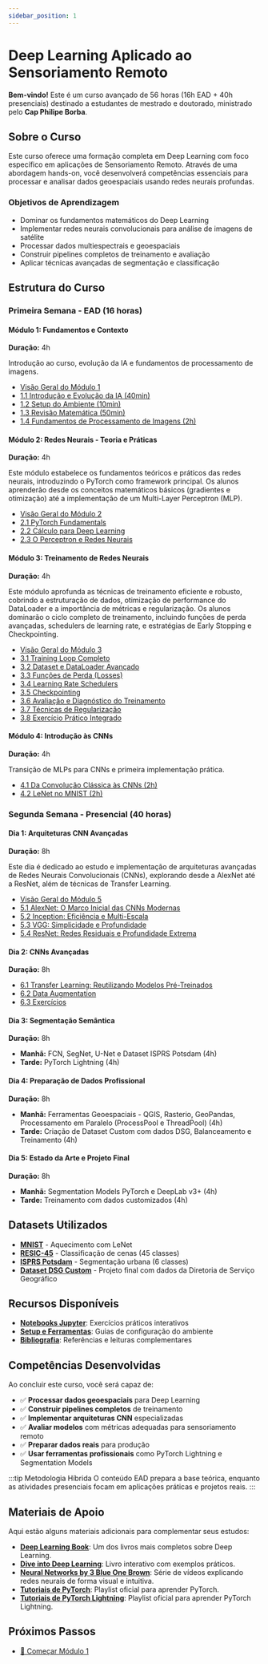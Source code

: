 ```yaml
---
sidebar_position: 1
---
```


# Deep Learning Aplicado ao Sensoriamento Remoto

**Bem-vindo!** Este é um curso avançado de 56 horas (16h EAD + 40h presenciais) destinado a estudantes de mestrado e doutorado, ministrado pelo **Cap Philipe Borba**.

## Sobre o Curso

Este curso oferece uma formação completa em Deep Learning com foco específico em aplicações de Sensoriamento Remoto. Através de uma abordagem hands-on, você desenvolverá competências essenciais para processar e analisar dados geoespaciais usando redes neurais profundas.

### Objetivos de Aprendizagem

- Dominar os fundamentos matemáticos do Deep Learning
- Implementar redes neurais convolucionais para análise de imagens de satélite
- Processar dados multiespectrais e geoespaciais
- Construir pipelines completos de treinamento e avaliação
- Aplicar técnicas avançadas de segmentação e classificação

## Estrutura do Curso

### Primeira Semana - EAD (16 horas)

#### Módulo 1: Fundamentos e Contexto
**Duração:** 4h

Introdução ao curso, evolução da IA e fundamentos de processamento de imagens.
- [Visão Geral do Módulo 1](./modulos/modulo1/index)
- [1.1 Introdução e Evolução da IA (40min)](./modulos/modulo1/introducao)
- [1.2 Setup do Ambiente (10min)](./modulos/modulo1/setup)
- [1.3 Revisão Matemática (50min)](./modulos/modulo1/matematica)
- [1.4 Fundamentos de Processamento de Imagens (2h)](./modulos/modulo1/processamento-imagens)

#### Módulo 2: Redes Neurais - Teoria e Práticas
**Duração:** 4h

Este módulo estabelece os fundamentos teóricos e práticos das redes neurais, introduzindo o PyTorch como framework principal. Os alunos aprenderão desde os conceitos matemáticos básicos (gradientes e otimização) até a implementação de um Multi-Layer Perceptron (MLP).

- [Visão Geral do Módulo 2](./modulos/modulo2/visao_geral)
- [2.1 PyTorch Fundamentals](./modulos/modulo2/pytorch_vs_numpy)
- [2.2 Cálculo para Deep Learning](./modulos/modulo2/calculo_dl)
- [2.3 O Perceptron e Redes Neurais](./modulos/modulo2/perceptron)

#### Módulo 3: Treinamento de Redes Neurais
**Duração:** 4h

Este módulo aprofunda as técnicas de treinamento eficiente e robusto, cobrindo a estruturação de dados, otimização de performance do DataLoader e a importância de métricas e regularização. Os alunos dominarão o ciclo completo de treinamento, incluindo funções de perda avançadas, schedulers de learning rate, e estratégias de Early Stopping e Checkpointing.

- [Visão Geral do Módulo 3](./modulos/modulo3/visao_geral)
- [3.1 Training Loop Completo](./modulos/modulo3/training_loop)
- [3.2 Dataset e DataLoader Avançado](./modulos/modulo3/dataloader)
- [3.3 Funções de Perda (Losses)](./modulos/modulo3/losses)
- [3.4 Learning Rate Schedulers](./modulos/modulo3/learning_rate_schedulers)
- [3.5 Checkpointing](./modulos/modulo3/checkpointing)
- [3.6 Avaliação e Diagnóstico do Treinamento](./modulos/modulo3/avaliacao_treinamento)
- [3.7 Técnicas de Regularização](./modulos/modulo3/regularizers)
- [3.8 Exercício Prático Integrado](./modulos/modulo3/treinamento_completo)

#### Módulo 4: Introdução às CNNs
**Duração:** 4h

Transição de MLPs para CNNs e primeira implementação prática.

- [4.1 Da Convolução Clássica às CNNs (2h)](./modulos/modulo4/convolucao-classica-cnns/)
- [4.2 LeNet no MNIST (2h)](./modulos/modulo4/lenet-mnist/)

### Segunda Semana - Presencial (40 horas)

#### Dia 1: Arquiteturas CNN Avançadas
**Duração:** 8h

Este dia é dedicado ao estudo e implementação de arquiteturas avançadas de Redes Neurais Convolucionais (CNNs), explorando desde a AlexNet até a ResNet, além de técnicas de Transfer Learning.

- [Visão Geral do Módulo 5](./modulos/modulo5/visao_geral)
- [5.1 AlexNet: O Marco Inicial das CNNs Modernas](./modulos/modulo5/alexnet)
- [5.2 Inception: Eficiência e Multi-Escala](./modulos/modulo5/inception)
- [5.3 VGG: Simplicidade e Profundidade](./modulos/modulo5/vgg_family)
- [5.4 ResNet: Redes Residuais e Profundidade Extrema](./modulos/modulo5/resnet)

#### Dia 2: CNNs Avançadas
**Duração:** 8h

- [6.1 Transfer Learning: Reutilizando Modelos Pré-Treinados](./modulos/modulo6/transfer_learning)
- [6.2 Data Augmentation](./modulos/modulo6/data_augmentation_albumentations)
- [6.3 Exercícios](./modulos/modulo6/exercicios)

#### Dia 3: Segmentação Semântica
**Duração:** 8h

- **Manhã:** FCN, SegNet, U-Net e Dataset ISPRS Potsdam (4h)
- **Tarde:** PyTorch Lightning (4h)

#### Dia 4: Preparação de Dados Profissional
**Duração:** 8h

- **Manhã:** Ferramentas Geoespaciais - QGIS, Rasterio, GeoPandas, Processamento em Paralelo (ProcessPool e ThreadPool) (4h)
- **Tarde:** Criação de Dataset Custom com dados DSG, Balanceamento e Treinamento (4h)

#### Dia 5: Estado da Arte e Projeto Final
**Duração:** 8h

- **Manhã:** Segmentation Models PyTorch e DeepLab v3+ (4h)
- **Tarde:** Treinamento com dados customizados (4h)

## Datasets Utilizados

- **[MNIST](./recursos/datasets/mnist/)** - Aquecimento com LeNet
- **[RESIC-45](./recursos/datasets/resic45/)** - Classificação de cenas (45 classes)
- **[ISPRS Potsdam](./recursos/datasets/isprs-potsdam/)** - Segmentação urbana (6 classes)
- **[Dataset DSG Custom](./recursos/datasets/dsg-custom/)** - Projeto final com dados da Diretoria de Serviço Geográfico

## Recursos Disponíveis

- **[Notebooks Jupyter](./exercicios/)**: Exercícios práticos interativos
- **[Setup e Ferramentas](./recursos/setup/)**: Guias de configuração do ambiente
- **[Bibliografia](./recursos/referencias/)**: Referências e leituras complementares

## Competências Desenvolvidas

Ao concluir este curso, você será capaz de:

- ✅ **Processar dados geoespaciais** para Deep Learning
- ✅ **Construir pipelines completos** de treinamento
- ✅ **Implementar arquiteturas CNN** especializadas
- ✅ **Avaliar modelos** com métricas adequadas para sensoriamento remoto
- ✅ **Preparar dados reais** para produção
- ✅ **Usar ferramentas profissionais** como PyTorch Lightning e Segmentation Models

:::tip Metodologia Híbrida
O conteúdo EAD prepara a base teórica, enquanto as atividades presenciais focam em aplicações práticas e projetos reais.
:::

## Materiais de Apoio

Aqui estão alguns materiais adicionais para complementar seus estudos:

- **[Deep Learning Book](https://www.deeplearningbook.org)**: Um dos livros mais completos sobre Deep Learning.
- **[Dive into Deep Learning](https://d2l.ai)**: Livro interativo com exemplos práticos.
- **[Neural Networks by 3 Blue One Brown](https://www.youtube.com/watch?v=aircAruvnKk&list=PLZHQObOWTQDNU6R1_67000Dx_ZCJB-3pi&pp=0gcJCWUEOCosWNin)**: Série de vídeos explicando redes neurais de forma visual e intuitiva.
- **[Tutoriais de PyTorch](https://www.youtube.com/watch?v=2S1dgHpqCdk&list=PLhhyoLH6IjfxeoooqP9rhU3HJIAVAJ3Vz)**: Playlist oficial para aprender PyTorch.
- **[Tutoriais de PyTorch Lightning](https://www.youtube.com/watch?v=XbIN9LaQycQ&list=PLhhyoLH6IjfyL740PTuXef4TstxAK6nGP)**: Playlist oficial para aprender PyTorch Lightning.

## Próximos Passos

- [🚀 Começar Módulo 1](./modulos/modulo1/index)